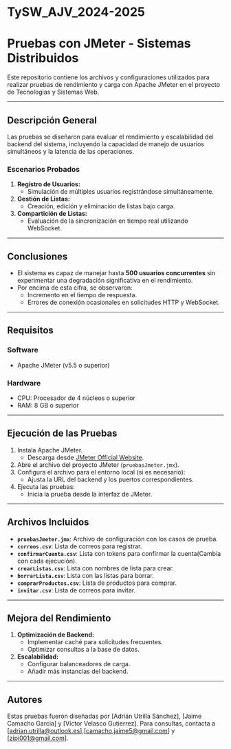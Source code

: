 # TySW_AJV_2024-2025
# Pruebas con JMeter - Sistemas Distribuidos

Este repositorio contiene los archivos y configuraciones utilizados para realizar pruebas de rendimiento y carga con Apache JMeter en el proyecto de Tecnologias y Sistemas Web.

---

## Descripción General

Las pruebas se diseñaron para evaluar el rendimiento y escalabilidad del backend del sistema, incluyendo la capacidad de manejo de usuarios simultáneos y la latencia de las operaciones.

### Escenarios Probados

1. **Registro de Usuarios:**
   - Simulación de múltiples usuarios registrándose simultáneamente.
2. **Gestión de Listas:**
   - Creación, edición y eliminación de listas bajo carga.
3. **Compartición de Listas:**
   - Evaluación de la sincronización en tiempo real utilizando WebSocket.

---

## Conclusiones

- El sistema es capaz de manejar hasta **500 usuarios concurrentes** sin experimentar una degradación significativa en el rendimiento.
- Por encima de esta cifra, se observaron:
  - Incremento en el tiempo de respuesta.
  - Errores de conexión ocasionales en solicitudes HTTP y WebSocket.

---

## Requisitos

### Software

- Apache JMeter (v5.5 o superior)

### Hardware

- CPU: Procesador de 4 núcleos o superior
- RAM: 8 GB o superior

---

## Ejecución de las Pruebas

1. Instala Apache JMeter.
   - Descarga desde [JMeter Official Website](https://jmeter.apache.org/).
2. Abre el archivo del proyecto JMeter (`pruebasJmeter.jmx`).
3. Configura el archivo para el entorno local (si es necesario):
   - Ajusta la URL del backend y los puertos correspondientes.
4. Ejecuta las pruebas:
   - Inicia la prueba desde la interfaz de JMeter.
   
---

## Archivos Incluidos

- **`pruebasJmeter.jmx`**: Archivo de configuración con los casos de prueba.
- **`correos.csv`**: Lista de correos para registrar.
- **`confirmarCuenta.csv`**: Lista con tokens para confirmar la cuenta(Cambia con cada ejecución).
- **`crearListas.csv`**: Lista con nombres de lista para crear.
- **`borrarLista.csv`**: Lista con las listas para borrar.
- **`comprarProductos.csv`**: Lista de productos para comprar.
- **`invitar.csv`**: Lista de correos para invitar.

---

## Mejora del Rendimiento

1. **Optimización de Backend:**
   - Implementar caché para solicitudes frecuentes.
   - Optimizar consultas a la base de datos.
2. **Escalabilidad:**
   - Configurar balanceadores de carga.
   - Añadir más instancias del backend.


---

## Autores

Estas pruebas fueron diseñadas por [Adrián Utrilla Sánchez], [Jaime Camacho Garcia] y [Victor Velasco Gutierrez]. Para consultas, contacta a [adrian.utrilla@outlook.es],[camacho.jaime5@gmail.com] y [zipi001@gmail.com].


